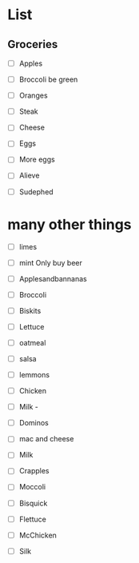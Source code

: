 # List

## Groceries
- [ ] Apples
- [ ] Broccoli be green
- [ ] Oranges
- [ ] Steak
- [ ] Cheese
- [ ] Eggs
- [ ] More eggs
- [ ] Alieve
- [ ] Sudephed


# many other things

- [ ] limes
- [ ] mint
Only buy beer
- [ ] Applesandbannanas
- [ ] Broccoli
- [ ] Biskits
- [ ] Lettuce
- [ ] oatmeal
- [ ] salsa
- [ ] lemmons
- [ ] Chicken
- [ ] Milk - 
- [ ] Dominos
- [ ] mac and cheese
- [ ] Milk
- [ ] Crapples
- [ ] Moccoli
- [ ] Bisquick 
- [ ] Flettuce
- [ ] McChicken
- [ ] Silk

